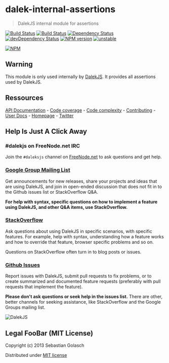 dalek-internal-assertions
=========================

> DalekJS internal module for assertions

[![Build Status](https://travis-ci.org/dalekjs/dalek-internal-assertions.png)](https://travis-ci.org/dalekjs/dalek-internal-assertions)
[![Build Status](https://drone.io/github.com/dalekjs/dalek-internal-assertions/status.png)](https://drone.io/github.com/dalekjs/dalek-internal-assertions/latest)
[![Dependency Status](https://david-dm.org/dalekjs/dalek-internal-assertions.png)](https://david-dm.org/dalekjs/dalek-internal-assertions)
[![devDependency Status](https://david-dm.org/dalekjs/dalek-internal-assertions/dev-status.png)](https://david-dm.org/dalekjs/dalek-internal-assertions#info=devDependencies)
[![NPM version](https://badge.fury.io/js/dalek-internal-assertions.png)](http://badge.fury.io/js/dalek-internal-assertions)
[![unstable](https://rawgithub.com/hughsk/stability-badges/master/dist/unstable.svg)](http://github.com/hughsk/stability-badges)

[![NPM](https://nodei.co/npm/dalek-internal-assertions.png)](https://nodei.co/npm/dalek-internal-assertions/)
## Warning

This module is only used internally by [DalekJS](//github.com/dalekjs/dalek).
It provides all assertions used by DalekJS.

## Ressources

[API Documentation](http://dalekjs.com/package/dalek-internal-assertions/master/api/index.html) -
[Code coverage](http://dalekjs.com/package/dalek-internal-assertions/master/coverage/index.html) -
[Code complexity](http://dalekjs.com/package/dalek-internal-assertions/master/complexity/index.html) -
[Contributing](https://github.com/dalekjs/dalek-internal-assertions/blob/master/CONTRIBUTING.md) -
[User Docs](http://dalekjs.com/docs/master/assertions.html) -
[Homepage](http://dalekjs.com) -
[Twitter](http://twitter.com/dalekjs)

## Help Is Just A Click Away

### #dalekjs on FreeNode.net IRC

Join the `#daleksjs` channel on [FreeNode.net](http://freenode.net) to ask questions and get help.

### [Google Group Mailing List](https://groups.google.com/forum/#!forum/dalekjs)

Get announcements for new releases, share your projects and ideas that are
using DalekJS, and join in open-ended discussion that does not fit in
to the Github issues list or StackOverflow Q&A.

**For help with syntax, specific questions on how to implement a feature
using DalekJS, and other Q&A items, use StackOverflow.**

### [StackOverflow](http://stackoverflow.com/questions/tagged/dalekjs)

Ask questions about using DalekJS in specific scenarios, with
specific features. For example, help with syntax, understanding how a feature works and
how to override that feature, browser specific problems and so on.

Questions on StackOverflow often turn in to blog posts or issues.

### [Github Issues](//github.com/dalekjs/dalek-internal-assertions/issues)

Report issues with DalekJS, submit pull requests to fix problems, or to
create summarized and documented feature requests (preferably with pull
requests that implement the feature).

**Please don't ask questions or seek help in the issues list.** There are
other, better channels for seeking assistance, like StackOverflow and the
Google Groups mailing list.

![DalekJS](https://raw.github.com/dalekjs/dalekjs.com/master/img/logo.jpg)

## Legal FooBar (MIT License)

Copyright (c) 2013 Sebastian Golasch

Distributed under [MIT license](https://github.com/dalekjs/dalek-internal-assertions/blob/master/LICENSE-MIT)

